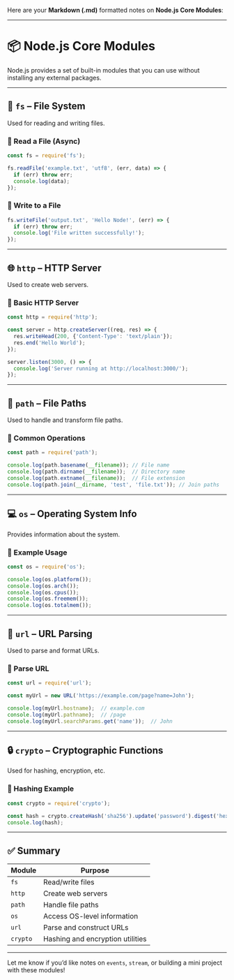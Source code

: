 Here are your **Markdown (.md)** formatted notes on **Node.js Core Modules**:

---

# 📦 Node.js Core Modules

Node.js provides a set of built-in modules that you can use without installing any external packages.

---

## 📁 `fs` – File System

Used for reading and writing files.

### 🔹 Read a File (Async)

```js
const fs = require('fs');

fs.readFile('example.txt', 'utf8', (err, data) => {
  if (err) throw err;
  console.log(data);
});
```

### 🔹 Write to a File

```js
fs.writeFile('output.txt', 'Hello Node!', (err) => {
  if (err) throw err;
  console.log('File written successfully!');
});
```

---

## 🌐 `http` – HTTP Server

Used to create web servers.

### 🔹 Basic HTTP Server

```js
const http = require('http');

const server = http.createServer((req, res) => {
  res.writeHead(200, {'Content-Type': 'text/plain'});
  res.end('Hello World');
});

server.listen(3000, () => {
  console.log('Server running at http://localhost:3000/');
});
```

---

## 🧭 `path` – File Paths

Used to handle and transform file paths.

### 🔹 Common Operations

```js
const path = require('path');

console.log(path.basename(__filename)); // File name
console.log(path.dirname(__filename));  // Directory name
console.log(path.extname(__filename));  // File extension
console.log(path.join(__dirname, 'test', 'file.txt')); // Join paths
```

---

## 💻 `os` – Operating System Info

Provides information about the system.

### 🔹 Example Usage

```js
const os = require('os');

console.log(os.platform());
console.log(os.arch());
console.log(os.cpus());
console.log(os.freemem());
console.log(os.totalmem());
```

---

## 🔗 `url` – URL Parsing

Used to parse and format URLs.

### 🔹 Parse URL

```js
const url = require('url');

const myUrl = new URL('https://example.com/page?name=John');

console.log(myUrl.hostname);  // example.com
console.log(myUrl.pathname);  // /page
console.log(myUrl.searchParams.get('name'));  // John
```

---

## 🔒 `crypto` – Cryptographic Functions

Used for hashing, encryption, etc.

### 🔹 Hashing Example

```js
const crypto = require('crypto');

const hash = crypto.createHash('sha256').update('password').digest('hex');
console.log(hash);
```

---

## ✅ Summary

| Module   | Purpose                          |
| -------- | -------------------------------- |
| `fs`     | Read/write files                 |
| `http`   | Create web servers               |
| `path`   | Handle file paths                |
| `os`     | Access OS-level information      |
| `url`    | Parse and construct URLs         |
| `crypto` | Hashing and encryption utilities |

---

Let me know if you’d like notes on `events`, `stream`, or building a mini project with these modules!
